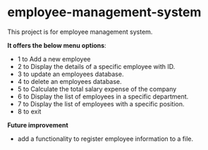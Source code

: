 # employee-management-system

This project is for employee management system.

**It offers the below menu options**:

- 1 to Add a new employee 
- 2 to Display the details of a specific employee with ID.
- 3 to update an employees database.
- 4 to delete an employees database.
- 5 to Calculate the total salary expense of the company
- 6 to Display the list of employees in a specific department.
- 7 to Display the list of employees with a specific position.
- 8 to exit


**Future improvement**

- add a functionality to register employee information to a file.